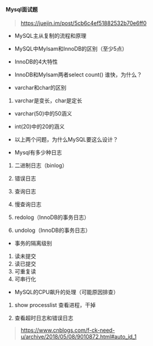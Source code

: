 #### Mysql面试题

> https://juejin.im/post/5cb6c4ef51882532b70e6ff0

- MySQL主从复制的流程和原理


- MySQL中MyIsam和InnoDB的区别（至少5点）


- InnoDB的4大特性

- InnoDB和MyIsam两者select count() 谁快，为什么？


- varchar和char的区别
1. varchar是变长，char是定长


- varchar(50)中的50涵义

- int(20)中的20的涵义

- 以上两个问题，为什么MySQL要这么设计？

- Mysql有多少种日志
1. 二进制日志（binlog）

2. 错误日志

3. 查询日志

4. 慢查询日志

5. redolog（InnoDB的事务日志）

6. undolog（InnoDB的事务日志）


- 事务的隔离级别
1. 读未提交
2. 读已提交
3. 可重复读
4. 可串行化


- MySQL的CPU飙升的处理（可能原因排查）
1. show processlist 查看进程，干掉

2. 查看超时日志和错误日志

> https://www.cnblogs.com/f-ck-need-u/archive/2018/05/08/9010872.html#auto_id_1


